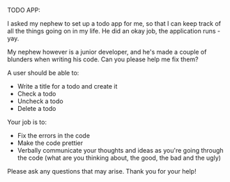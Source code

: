 TODO APP:

I asked my nephew to set up a todo app for me, so that I can keep track of all the things going on in my life. He did an okay job, the application runs - yay.

My nephew however is a junior developer, and he's made a couple of blunders when writing his code. Can you please help me fix them?

A user should be able to:

- Write a title for a todo and create it
- Check a todo
- Uncheck a todo
- Delete a todo

Your job is to:

- Fix the errors in the code
- Make the code prettier
- Verbally communicate your thoughts and ideas as you're going through the code (what are you thinking about, the good, the bad and the ugly)

Please ask any questions that may arise.
Thank you for your help!
